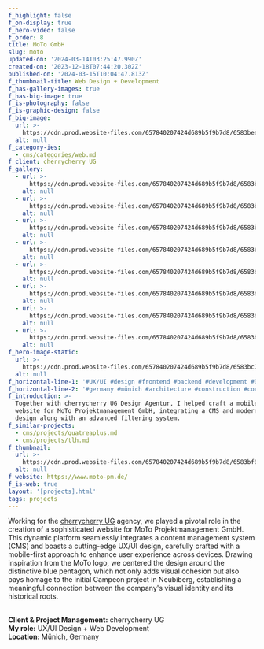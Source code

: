 ```yaml
---
f_highlight: false
f_on-display: true
f_hero-video: false
f_order: 8
title: MoTo GmbH
slug: moto
updated-on: '2024-03-14T03:25:47.990Z'
created-on: '2023-12-18T07:44:20.302Z'
published-on: '2024-03-15T10:04:47.813Z'
f_thumbnail-title: Web Design + Development
f_has-gallery-images: true
f_has-big-image: true
f_is-photography: false
f_is-graphic-design: false
f_big-image:
  url: >-
    https://cdn.prod.website-files.com/657840207424d689b5f9b7d8/6583beacefe94c745761133b_moto-03.jpg
  alt: null
f_category-ies:
  - cms/categories/web.md
f_client: cherrycherry UG
f_gallery:
  - url: >-
      https://cdn.prod.website-files.com/657840207424d689b5f9b7d8/6583b6c94bf436898727a244_moto-02.webp
    alt: null
  - url: >-
      https://cdn.prod.website-files.com/657840207424d689b5f9b7d8/6583b6c890180e4e0677554a_moto-06.webp
    alt: null
  - url: >-
      https://cdn.prod.website-files.com/657840207424d689b5f9b7d8/6583b6a9af21ee3aa843039a_moto-01.webp
    alt: null
  - url: >-
      https://cdn.prod.website-files.com/657840207424d689b5f9b7d8/6583b6c75e1ccb9abd213756_moto-07.webp
    alt: null
  - url: >-
      https://cdn.prod.website-files.com/657840207424d689b5f9b7d8/6583beacefe94c745761133b_moto-03.jpg
    alt: null
  - url: >-
      https://cdn.prod.website-files.com/657840207424d689b5f9b7d8/6583b6c741a163a020d70747_moto-08.webp
    alt: null
  - url: >-
      https://cdn.prod.website-files.com/657840207424d689b5f9b7d8/6583b6c7058da26d60dd4356_moto-05.jpg
    alt: null
  - url: >-
      https://cdn.prod.website-files.com/657840207424d689b5f9b7d8/6583b6c7c0c50a8ad413755a_moto-09.webp
    alt: null
f_hero-image-static:
  url: >-
    https://cdn.prod.website-files.com/657840207424d689b5f9b7d8/6583bc72009441a51630d6e0_hero-v2.webp
  alt: null
f_horizontal-line-1: '#UX/UI #design #frontend #backend #development #DNS #setup'
f_horizontal-line-2: '#germany #münich #architecture #construction #corporate'
f_introduction: >-
  Together with cherrycherry UG Design Agentur, I helped craft a mobile-centric
  website for MoTo Projektmanagement GmbH, integrating a CMS and modern UX/UI
  design along with an advanced filtering system.
f_similar-projects:
  - cms/projects/quatreaplus.md
  - cms/projects/tlh.md
f_thumbnail:
  url: >-
    https://cdn.prod.website-files.com/657840207424d689b5f9b7d8/6583bf6541a163a020dbe0ec_thumbnail-v2.webp
  alt: null
f_website: https://www.moto-pm.de/
f_is-web: true
layout: '[projects].html'
tags: projects
---
```


Working for the [cherrycherry UG](https://cherrycherry.de/) agency, we played a pivotal role in the creation of a sophisticated website for MoTo Projektmanagement GmbH. This dynamic platform seamlessly integrates a content management system (CMS) and boasts a cutting-edge UX/UI design, carefully crafted with a mobile-first approach to enhance user experience across devices. Drawing inspiration from the MoTo logo, we centered the design around the distinctive blue pentagon, which not only adds visual cohesion but also pays homage to the initial Campeon project in Neubiberg, establishing a meaningful connection between the company's visual identity and its historical roots.  
‍

**Client & Project Management:** cherrycherry UG  
**My role:** UX/UI Design + Web Development  
**Location:** Münich, Germany
